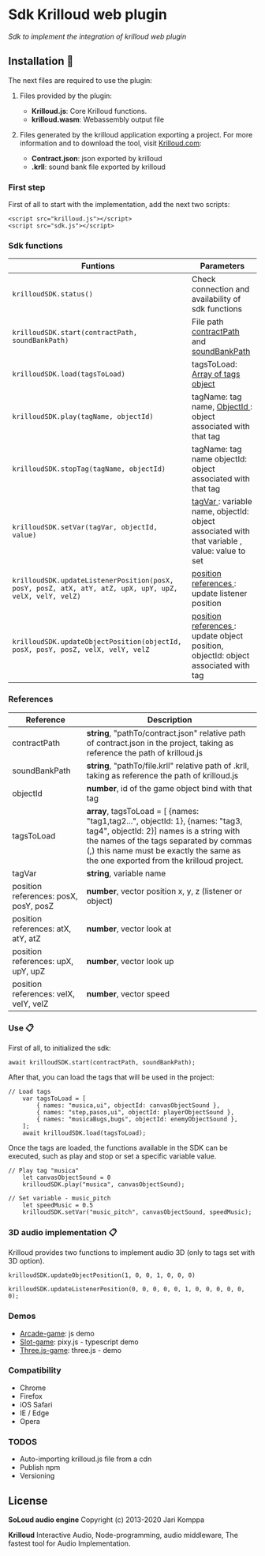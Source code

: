 # Sdk Krilloud web plugin

_Sdk to implement the integration of krilloud web plugin_

## Installation 🚀

The next files are required to use the plugin: 

1. Files provided by the plugin:

    - **Krilloud.js**: Core Krilloud functions.
    - **krilloud.wasm**: Webassembly output file

2. Files generated by the krilloud application exporting a project. For more information and to download the tool, visit [Krilloud.com](https://krilloud.com/):
    - **Contract.json**: json exported by krilloud
    - **.krll**: sound bank file exported by krilloud

### First step

First of all to start with the implementation, add the next two scripts:
```
<script src="krilloud.js"></script>
<script src="sdk.js"></script>
```
### Sdk functions 

| Funtions      | Parameters                    |
| ------------- | ------------------------------ |
| `krilloudSDK.status()`      | Check connection and availability of sdk functions      |
| `krilloudSDK.start(contractPath, soundBankPath)`   | File path [contractPath](#referencias) and [soundBankPath](#referencias) |
| `krilloudSDK.load(tagsToLoad)`   | tagsToLoad: [Array of tags object](#referencias)   |
| `krilloudSDK.play(tagName, objectId)`   | tagName: tag name,   [ObjectId ](#referencias): object associated with that tag |
|` krilloudSDK.stopTag(tagName, objectId) `  | tagName: tag name objectId: object associated with that tag    |
| `krilloudSDK.setVar(tagVar, objectId, value)`   | [tagVar ](#referencias): variable name, objectId: object associated with that variable , value: value to set  |
| `krilloudSDK.updateListenerPosition(posX, posY, posZ, atX, atY, atZ, upX, upY, upZ, velX, velY, velZ)`   | [position references ](#referencias): update listener position  |
| `krilloudSDK.updateObjectPosition(objectId, posX, posY, posZ, velX, velY, velZ`   | [position references ](#referencias): update object position, objectId: object associated with tag  |



### References

| Reference | Description |
| ------  | ------ |
|  contractPath | **string**, "pathTo/contract.json" relative path of contract.json in the project, taking as reference the path of krilloud.js|
|  soundBankPath | **string**,  "pathTo/file.krll" relative path of .krll, taking as reference the path of  krilloud.js |
|  objectId | **number**, id of the game object bind with that tag  |
|  tagsToLoad | **array**, tagsToLoad = [ {names: "tag1,tag2...", objectId: 1}, {names: "tag3, tag4", objectId: 2}]  names is a string with the names of the tags separated by commas (,) this name must be exactly the same as the one exported from the krilloud project.|
|  tagVar | **string**,  variable name |
|  position references: posX, posY, posZ | **number**,  vector position x, y, z (listener or object)  |
| position references: atX, atY, atZ | **number**,  vector look at  |
| position references: upX, upY, upZ | **number**,  vector look up  |
| position references: velX, velY, velZ | **number**, vector speed  |


### Use 📋
First of all, to initialized the sdk:
```
await krilloudSDK.start(contractPath, soundBankPath);
```
After that, you can load the tags that will be used in the project:
```
// Load tags
    var tagsToLoad = [
        { names: "musica,ui", objectId: canvasObjectSound },
        { names: "step,pasos,ui", objectId: playerObjectSound },
        { names: "musicaBugs,bugs", objectId: enemyObjectSound },
    ];
    await krilloudSDK.load(tagsToLoad);
```


Once the tags are loaded, the functions available in the SDK can be executed, such as play and stop or set a specific variable value.

```
// Play tag "musica"
    let canvasObjectSound = 0
    krilloudSDK.play("musica", canvasObjectSound);
```

```
// Set variable - music_pitch
    let speedMusic = 0.5
    krilloudSDK.setVar("music_pitch", canvasObjectSound, speedMusic);
```

### 3D audio implementation 📋
Krilloud provides two functions to implement audio 3D (only to tags set with 3D option). 
```
krilloudSDK.updateObjectPosition(1, 0, 0, 1, 0, 0, 0)
```
```
krilloudSDK.updateListenerPosition(0, 0, 0, 0, 0, 1, 0, 0, 0, 0, 0, 0);
```

### Demos
 - [Arcade-game](https://krillaudio.com/demos/v2/arcade-game): js demo 
 - [Slot-game](https://krillaudio.com/demos/v2/slot-game): pixy.js - typescript demo
 - [Three.js-game](https://krilloud.com/demos/threejs/examples/webaudio_sandbox.html): three.js - demo

### Compatibility

- Chrome
- Firefox
- iOS Safari
- IE / Edge
- Opera

### TODOS
- Auto-importing krilloud.js file from a cdn
- Publish npm
- Versioning

## License
**SoLoud audio engine**
Copyright (c) 2013-2020 Jari Komppa

**Krilloud**
Interactive Audio, Node-programming, audio middleware, The fastest tool for Audio Implementation.